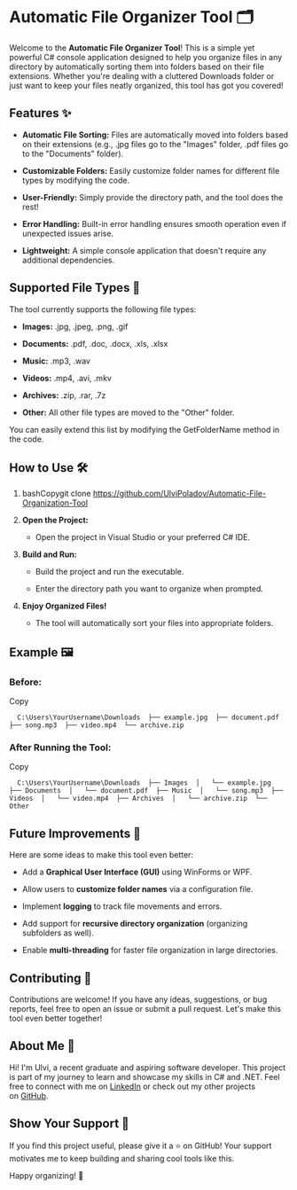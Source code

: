 Automatic File Organizer Tool 🗂️
=================================

Welcome to the **Automatic File Organizer Tool**! This is a simple yet powerful C# console application designed to help you organize files in any directory by automatically sorting them into folders based on their file extensions. Whether you're dealing with a cluttered Downloads folder or just want to keep your files neatly organized, this tool has got you covered!

Features ✨
----------

*   **Automatic File Sorting:** Files are automatically moved into folders based on their extensions (e.g., .jpg files go to the "Images" folder, .pdf files go to the "Documents" folder).
    
*   **Customizable Folders:** Easily customize folder names for different file types by modifying the code.
    
*   **User-Friendly:** Simply provide the directory path, and the tool does the rest!
    
*   **Error Handling:** Built-in error handling ensures smooth operation even if unexpected issues arise.
    
*   **Lightweight:** A simple console application that doesn't require any additional dependencies.
    

Supported File Types 📁
-----------------------

The tool currently supports the following file types:

*   **Images:** .jpg, .jpeg, .png, .gif
    
*   **Documents:** .pdf, .doc, .docx, .xls, .xlsx
    
*   **Music:** .mp3, .wav
    
*   **Videos:** .mp4, .avi, .mkv
    
*   **Archives:** .zip, .rar, .7z
    
*   **Other:** All other file types are moved to the "Other" folder.
    

You can easily extend this list by modifying the GetFolderName method in the code.

How to Use 🛠️
--------------

1.  bashCopygit clone https://github.com/UlviPoladov/Automatic-File-Organization-Tool
    
2.  **Open the Project:**
    
    *   Open the project in Visual Studio or your preferred C# IDE.
        
3.  **Build and Run:**
    
    *   Build the project and run the executable.
        
    *   Enter the directory path you want to organize when prompted.
        
4.  **Enjoy Organized Files!**
    
    *   The tool will automatically sort your files into appropriate folders.
        

Example 🖼️
-----------


### Before:

Copy

`   C:\Users\YourUsername\Downloads  ├── example.jpg  ├── document.pdf  ├── song.mp3  ├── video.mp4  └── archive.zip   `

### After Running the Tool:

Copy

`   C:\Users\YourUsername\Downloads  ├── Images  │   └── example.jpg  ├── Documents  │   └── document.pdf  ├── Music  │   └── song.mp3  ├── Videos  │   └── video.mp4  ├── Archives  │   └── archive.zip  └── Other   `


Future Improvements 🚀
----------------------

Here are some ideas to make this tool even better:

*   Add a **Graphical User Interface (GUI)** using WinForms or WPF.
    
*   Allow users to **customize folder names** via a configuration file.
    
*   Implement **logging** to track file movements and errors.
    
*   Add support for **recursive directory organization** (organizing subfolders as well).
    
*   Enable **multi-threading** for faster file organization in large directories.
    

Contributing 🤝
---------------

Contributions are welcome! If you have any ideas, suggestions, or bug reports, feel free to open an issue or submit a pull request. Let's make this tool even better together!


About Me 👋
-----------

Hi! I'm Ulvi, a recent graduate and aspiring software developer. This project is part of my journey to learn and showcase my skills in C# and .NET. Feel free to connect with me on [LinkedIn]([https://www.linkedin.com/in/yourprofile](https://www.linkedin.com/in/ülvi-poladov-51b9042b4/)) or check out my other projects on [GitHub](https://github.com/UlviPoladov).

Show Your Support 🌟
--------------------

If you find this project useful, please give it a ⭐️ on GitHub! Your support motivates me to keep building and sharing cool tools like this.

Happy organizing! 🎉
